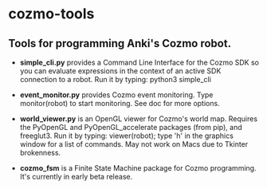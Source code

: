# cozmo-tools

## Tools for programming Anki's Cozmo robot.

* __simple_cli.py__ provides a Command Line Interface for the Cozmo SDK
so you can evaluate expressions in the context of an active SDK connection
to a robot. Run it by typing:  python3 simple_cli

* __event_monitor.py__ provides Cozmo event monitoring.
Type monitor(robot) to start monitoring.  See doc for more options.

* __world_viewer.py__ is an OpenGL viewer for Cozmo's world map.
Requires the PyOpenGL and PyOpenGL_accelerate packages (from pip),
and freeglut3. Run it by typing: viewer(robot); type 'h' in the
graphics window for a list of commands. May not work on Macs
due to Tkinter brokenness.

* __cozmo_fsm__ is a Finite State Machine package for Cozmo programming.
It's currently in early beta release.
